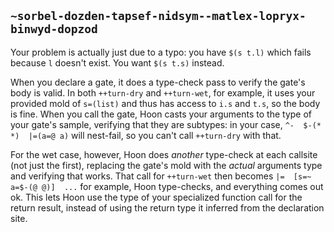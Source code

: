 ## `~sorbel-dozden-tapsef-nidsym--matlex-lopryx-binwyd-dopzod`
Your problem is actually just due to a typo: you have `$(s t.l)` which fails because `l` doesn't exist. You want `$(s t.s)` instead.

When you declare a gate, it does a type-check pass to verify the gate's body is valid. In both `++turn-dry` and `++turn-wet`, for example, it uses your provided mold of `s=(list)` and thus has access to `i.s` and `t.s`, so the body is fine. When you call the gate, Hoon casts your arguments to the type of your gate's sample, verifying that they are subtypes: in your case, `^-  $-(* *)  |=(a=@ a)` will nest-fail, so you can't call `++turn-dry` with that.

For the wet case, however, Hoon does *another* type-check at each callsite (not just the first), replacing the gate's mold with the *actual* arguments type and verifying that works. That call for `++turn-wet` then becomes `|=  [s=~ a=$-(@ @)]  ...` for example, Hoon type-checks, and everything comes out ok. This lets Hoon use the type of your specialized function call for the return result, instead of using the return type it inferred from the declaration site.
